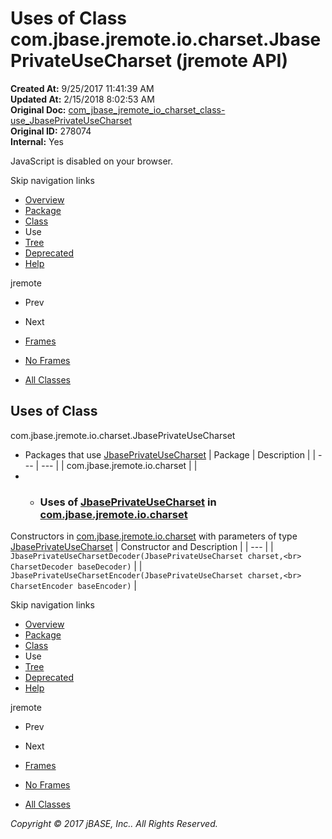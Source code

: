 # Uses of Class com.jbase.jremote.io.charset.JbasePrivateUseCharset (jremote   API)

**Created At:** 9/25/2017 11:41:39 AM  
**Updated At:** 2/15/2018 8:02:53 AM  
**Original Doc:** [com_jbase_jremote_io_charset_class-use_JbasePrivateUseCharset](https://docs.jbase.com/39252-class-use/com_jbase_jremote_io_charset_class-use_JbasePrivateUseCharset)  
**Original ID:** 278074  
**Internal:** Yes  

<!--<br>    try {<br>        if (location.href.indexOf('is-external=true') == -1) {<br>            parent.document.title="Uses of Class com.jbase.jremote.io.charset.JbasePrivateUseCharset (jremote   API)";<br>        }<br>    }<br>    catch(err) {<br>    }<br>//-->
JavaScript is disabled on your browser.

Skip navigation links

- [Overview](../../../../../../overview-summary.html)
- [Package](./../../com.jbase.jremote.io.charset-%28jremote---api%29)
- [Class](./../../jbaseprivateusecharset-%28jremote---api%29 "class in com.jbase.jremote.io.charset")
- Use
- [Tree](./../../com.jbase.jremote.io.charset-class-hierarchy-%28jremote---api%29)
- [Deprecated](../../../../../../deprecated-list.html)
- [Help](../../../../../../help-doc.html)


jremote <br>

- Prev
- Next


- [Frames](./.)
- [No Frames](./.)


- [All Classes](../../../../../../allclasses-noframe.html)


<!--<br>  allClassesLink = document.getElementById("allclasses\_navbar\_top");<br>  if(window==top) {<br>    allClassesLink.style.display = "block";<br>  }<br>  else {<br>    allClassesLink.style.display = "none";<br>  }<br>  //-->

## Uses of Class
com.jbase.jremote.io.charset.JbasePrivateUseCharset

- Packages that use [JbasePrivateUseCharset](./../../jbaseprivateusecharset-%28jremote---api%29 "class in com.jbase.jremote.io.charset") | Package | Description |
| --- | --- |
| com.jbase.jremote.io.charset |   |
- - ### Uses of [JbasePrivateUseCharset](./../../jbaseprivateusecharset-%28jremote---api%29 "class in com.jbase.jremote.io.charset") in [com.jbase.jremote.io.charset](./../../com.jbase.jremote.io.charset-%28jremote---api%29)


Constructors in [com.jbase.jremote.io.charset](./../../com.jbase.jremote.io.charset-%28jremote---api%29) with parameters of type [JbasePrivateUseCharset](./../../jbaseprivateusecharset-%28jremote---api%29 "class in com.jbase.jremote.io.charset") | Constructor and Description |
| --- |
| `JbasePrivateUseCharsetDecoder(JbasePrivateUseCharset charset,<br>                             CharsetDecoder baseDecoder)`  |
| `JbasePrivateUseCharsetEncoder(JbasePrivateUseCharset charset,<br>                             CharsetEncoder baseEncoder)`  |

Skip navigation links

- [Overview](../../../../../../overview-summary.html)
- [Package](./../../com.jbase.jremote.io.charset-%28jremote---api%29)
- [Class](./../../jbaseprivateusecharset-%28jremote---api%29 "class in com.jbase.jremote.io.charset")
- Use
- [Tree](./../../com.jbase.jremote.io.charset-class-hierarchy-%28jremote---api%29)
- [Deprecated](../../../../../../deprecated-list.html)
- [Help](../../../../../../help-doc.html)


jremote <br>

- Prev
- Next


- [Frames](./.)
- [No Frames](./.)


- [All Classes](../../../../../../allclasses-noframe.html)


<!--<br>  allClassesLink = document.getElementById("allclasses\_navbar\_bottom");<br>  if(window==top) {<br>    allClassesLink.style.display = "block";<br>  }<br>  else {<br>    allClassesLink.style.display = "none";<br>  }<br>  //-->

*Copyright © 2017 jBASE, Inc.. All Rights Reserved.*
